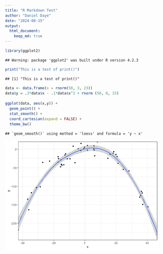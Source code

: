 ```yaml
---
title: "R Markdown Test"
author: "Daniel Daye"
date: "2024-08-15"
output: 
  html_document:
    keep_md: true
---
```



``` r
library(ggplot2)
```

```
## Warning: package 'ggplot2' was built under R version 4.2.3
```


``` r
print("This is a test of print()")
```

```
## [1] "This is a test of print()"
```


``` r
data <- data.frame(x = rnorm(50, 3, 23))
data$y = .3*data$x - .1*data$x^2 + rnorm (50, 0, 15)

ggplot(data, aes(x,y)) +
  geom_point() +
  stat_smooth() +
  coord_cartesian(expand = FALSE) +
  theme_bw()
```

```
## `geom_smooth()` using method = 'loess' and formula = 'y ~ x'
```

![](R_Markdown_Test_files/figure-html/plot-1.png)<!-- -->
